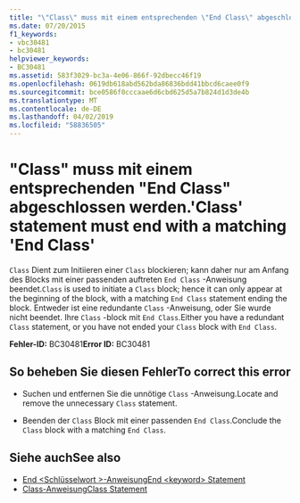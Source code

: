 ```yaml
---
title: "\"Class\" muss mit einem entsprechenden \"End Class\" abgeschlossen werden."
ms.date: 07/20/2015
f1_keywords:
- vbc30481
- bc30481
helpviewer_keywords:
- BC30481
ms.assetid: 583f3029-bc3a-4e06-866f-92dbecc46f19
ms.openlocfilehash: 0619db618abd562bda86836bdd41bbcd6caee0f9
ms.sourcegitcommit: bce0586f0cccaae6d6cbd625d5a7b824d1d3de4b
ms.translationtype: MT
ms.contentlocale: de-DE
ms.lasthandoff: 04/02/2019
ms.locfileid: "58836505"
---
```

# <a name="class-statement-must-end-with-a-matching-end-class"></a><span data-ttu-id="8c0e2-102">"Class" muss mit einem entsprechenden "End Class" abgeschlossen werden.</span><span class="sxs-lookup"><span data-stu-id="8c0e2-102">'Class' statement must end with a matching 'End Class'</span></span>
<span data-ttu-id="8c0e2-103">`Class` Dient zum Initiieren einer `Class` blockieren; kann daher nur am Anfang des Blocks mit einer passenden auftreten `End Class` -Anweisung beendet.</span><span class="sxs-lookup"><span data-stu-id="8c0e2-103">`Class` is used to initiate a `Class` block; hence it can only appear at the beginning of the block, with a matching `End Class` statement ending the block.</span></span> <span data-ttu-id="8c0e2-104">Entweder ist eine redundante `Class` -Anweisung, oder Sie wurde nicht beendet. Ihre `Class` -block mit `End Class`.</span><span class="sxs-lookup"><span data-stu-id="8c0e2-104">Either you have a redundant `Class` statement, or you have not ended your `Class` block with `End Class`.</span></span>  
  
 <span data-ttu-id="8c0e2-105">**Fehler-ID:** BC30481</span><span class="sxs-lookup"><span data-stu-id="8c0e2-105">**Error ID:** BC30481</span></span>  
  
## <a name="to-correct-this-error"></a><span data-ttu-id="8c0e2-106">So beheben Sie diesen Fehler</span><span class="sxs-lookup"><span data-stu-id="8c0e2-106">To correct this error</span></span>  
  
-   <span data-ttu-id="8c0e2-107">Suchen und entfernen Sie die unnötige `Class` -Anweisung.</span><span class="sxs-lookup"><span data-stu-id="8c0e2-107">Locate and remove the unnecessary `Class` statement.</span></span>  
  
-   <span data-ttu-id="8c0e2-108">Beenden der `Class` Block mit einer passenden `End Class`.</span><span class="sxs-lookup"><span data-stu-id="8c0e2-108">Conclude the `Class` block with a matching `End Class`.</span></span>  
  
## <a name="see-also"></a><span data-ttu-id="8c0e2-109">Siehe auch</span><span class="sxs-lookup"><span data-stu-id="8c0e2-109">See also</span></span>

- [<span data-ttu-id="8c0e2-110">End \<Schlüsselwort >-Anweisung</span><span class="sxs-lookup"><span data-stu-id="8c0e2-110">End \<keyword> Statement</span></span>](../../../visual-basic/language-reference/statements/end-keyword-statement.md)
- [<span data-ttu-id="8c0e2-111">Class-Anweisung</span><span class="sxs-lookup"><span data-stu-id="8c0e2-111">Class Statement</span></span>](../../../visual-basic/language-reference/statements/class-statement.md)
